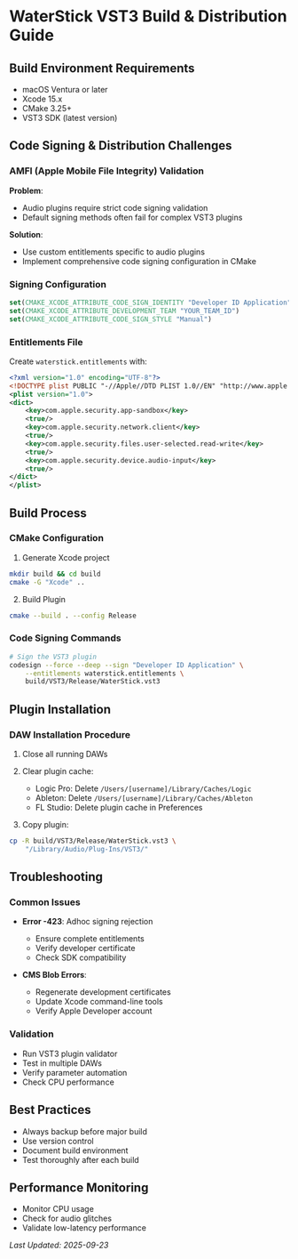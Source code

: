 # WaterStick VST3 Build & Distribution Guide

## Build Environment Requirements
- macOS Ventura or later
- Xcode 15.x
- CMake 3.25+
- VST3 SDK (latest version)

## Code Signing & Distribution Challenges

### AMFI (Apple Mobile File Integrity) Validation
**Problem**:
- Audio plugins require strict code signing validation
- Default signing methods often fail for complex VST3 plugins

**Solution**:
- Use custom entitlements specific to audio plugins
- Implement comprehensive code signing configuration in CMake

### Signing Configuration
```cmake
set(CMAKE_XCODE_ATTRIBUTE_CODE_SIGN_IDENTITY "Developer ID Application")
set(CMAKE_XCODE_ATTRIBUTE_DEVELOPMENT_TEAM "YOUR_TEAM_ID")
set(CMAKE_XCODE_ATTRIBUTE_CODE_SIGN_STYLE "Manual")
```

### Entitlements File
Create `waterstick.entitlements` with:
```xml
<?xml version="1.0" encoding="UTF-8"?>
<!DOCTYPE plist PUBLIC "-//Apple//DTD PLIST 1.0//EN" "http://www.apple.com/DTDs/PropertyList-1.0.dtd">
<plist version="1.0">
<dict>
    <key>com.apple.security.app-sandbox</key>
    <true/>
    <key>com.apple.security.network.client</key>
    <true/>
    <key>com.apple.security.files.user-selected.read-write</key>
    <true/>
    <key>com.apple.security.device.audio-input</key>
    <true/>
</dict>
</plist>
```

## Build Process

### CMake Configuration
1. Generate Xcode project
```bash
mkdir build && cd build
cmake -G "Xcode" ..
```

2. Build Plugin
```bash
cmake --build . --config Release
```

### Code Signing Commands
```bash
# Sign the VST3 plugin
codesign --force --deep --sign "Developer ID Application" \
    --entitlements waterstick.entitlements \
    build/VST3/Release/WaterStick.vst3
```

## Plugin Installation

### DAW Installation Procedure
1. Close all running DAWs
2. Clear plugin cache:
   - Logic Pro: Delete `/Users/[username]/Library/Caches/Logic`
   - Ableton: Delete `/Users/[username]/Library/Caches/Ableton`
   - FL Studio: Delete plugin cache in Preferences

3. Copy plugin:
```bash
cp -R build/VST3/Release/WaterStick.vst3 \
    "/Library/Audio/Plug-Ins/VST3/"
```

## Troubleshooting

### Common Issues
- **Error -423**: Adhoc signing rejection
  - Ensure complete entitlements
  - Verify developer certificate
  - Check SDK compatibility

- **CMS Blob Errors**:
  - Regenerate development certificates
  - Update Xcode command-line tools
  - Verify Apple Developer account

### Validation
- Run VST3 plugin validator
- Test in multiple DAWs
- Verify parameter automation
- Check CPU performance

## Best Practices
- Always backup before major build
- Use version control
- Document build environment
- Test thoroughly after each build

## Performance Monitoring
- Monitor CPU usage
- Check for audio glitches
- Validate low-latency performance

*Last Updated: 2025-09-23*